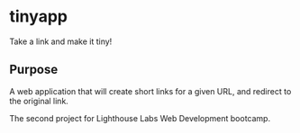 # tinyapp

Take a link and make it tiny!

## Purpose

A web application that will create short links for a given URL, and redirect to the original link.

The second project for Lighthouse Labs Web Development bootcamp.